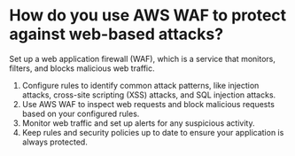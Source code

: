 # How do you use AWS WAF to protect against web-based attacks?

Set up a web application firewall (WAF), which is a service that monitors, filters, and blocks malicious web traffic.

1. Configure rules to identify common attack patterns, like injection attacks, cross-site scripting (XSS) attacks, and SQL injection attacks.
2. Use AWS WAF to inspect web requests and block malicious requests based on your configured rules.
3. Monitor web traffic and set up alerts for any suspicious activity.
4. Keep rules and security policies up to date to ensure your application is always protected.
